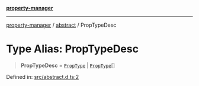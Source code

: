[**property-manager**](../../README.md)

***

[property-manager](../../modules.md) / [abstract](../README.md) / PropTypeDesc

# Type Alias: PropTypeDesc

> **PropTypeDesc** = [`PropType`](PropType.md) \| [`PropType`](PropType.md)[]

Defined in: [src/abstract.d.ts:2](https://github.com/snowyu/property-manager.js/blob/7cecb27374754b743733e81c6027a17dd0c349c2/src/abstract.d.ts#L2)
